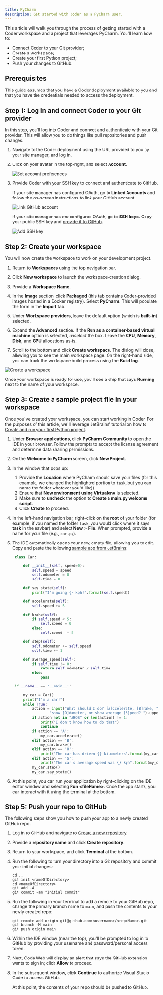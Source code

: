 ```yaml
---
title: PyCharm
description: Get started with Coder as a PyCharm user.
---
```


This article will walk you through the process of getting started with a Coder
workspace and a project that leverages PyCharm. You'll learn how to:

- Connect Coder to your Git provider;
- Create a workspace;
- Create your first Python project;
- Push your changes to GitHub.

## Prerequisites

This guide assumes that you have a Coder deployment available to you and that
you have the credentials needed to access the deployment.

## Step 1: Log in and connect Coder to your Git provider

In this step, you'll log into Coder and connect and authenticate with your Git
provider. This will allow you to do things like pull repositories and push
changes.

1. Navigate to the Coder deployment using the URL provided to you by your site
   manager, and log in.

1. Click on your avatar in the top-right, and select **Account**.

   ![Set account preferences](../assets/getting-started/account-preferences.png)

1. Provide Coder with your SSH key to connect and authenticate to GitHub.

   If your site manager has configured OAuth, go to **Linked Accounts** and
   follow the on-screen instructions to link your GitHub account.

   ![Link GitHub account](../assets/getting-started/linked-accounts.png)

   If your site manager has _not_ configured OAuth, go to **SSH keys**. Copy
   your public SSH key and
   [provide it to GitHub](https://docs.github.com/en/authentication/connecting-to-github-with-ssh/adding-a-new-ssh-key-to-your-github-account).

   ![Add SSH key](../assets/getting-started/ssh-keys.png)

## Step 2: Create your workspace

You will now create the workspace to work on your development project.

1. Return to **Workspaces** using the top navigation bar.

1. Click **New workspace** to launch the workspace-creation dialog.

1. Provide a **Workspace Name**.

1. In the **Image** section, click **Packaged** (this tab contains
   Coder-provided images hosted in a Docker registry). Select **PyCharm**. This
   will populate the form in the **Import** tab.

1. Under **Workspace providers**, leave the default option (which is
   **built-in**) selected.

1. Expand the **Advanced** section. If the **Run as a container-based virtual
   machine** option is selected, _unselect_ the box. Leave the **CPU**,
   **Memory**, **Disk**, and **GPU** allocations as-is.

1. Scroll to the bottom and click **Create workspace**. The dialog will close,
   allowing you to see the main workspace page. On the right-hand side, you can
   track the workspace build process using the **Build log**.

![Create a workspace](../assets/getting-started/create-workspace-pycharm.png)

Once your workspace is ready for use, you'll see a chip that says **Running**
next to the name of your workspace.

## Step 3: Create a sample project file in your workspace

Once you've created your workspace, you can start working in Coder. For the
purposes of this article, we'll leverage JetBrains' tutorial on how to
[Create and run your first Python project](https://www.jetbrains.com/help/pycharm/creating-and-running-your-first-python-project.html).

1. Under **Browser applications**, click **PyCharm Community** to open the IDE
   in your browser. Follow the prompts to accept the license agreement and
   determine data sharing permissions.

1. On the **Welcome to PyCharm** screen, click **New Project**.

1. In the window that pops up:

   1. Provide the **Location** where PyCharm should save your files (for this
      example, we changed the highlighted portion to `task`, but you can name
      the folder whatever you'd like))
   1. Ensure that **New environment using Virtualenv** is selected.
   1. Make sure to **uncheck** the option to **Create a main.py welcome
      script**.
   1. Click **Create** to proceed.

1. In the left-hand navigation bar, right-click on the **root** of your folder
   (for example, if you named the folder `task`, you would click where it says
   **task** in the navbar) and select **New** > **File**. When prompted, provide
   a name for your file (e.g., `car.py`).

1. The IDE automatically opens your new, empty file, allowing you to edit. Copy
   and paste the following
   [sample app from JetBrains](https://www.jetbrains.com/help/pycharm/creating-and-running-your-first-python-project.html#edit-file):

   ```python
    class Car:

        def __init__(self, speed=0):
            self.speed = speed
            self.odometer = 0
            self.time = 0

        def say_state(self):
            print("I'm going {} kph!".format(self.speed))

        def accelerate(self):
            self.speed += 5

        def brake(self):
            if self.speed < 5:
                self.speed = 0
            else:
                self.speed -= 5

        def step(self):
            self.odometer += self.speed
            self.time += 1

        def average_speed(self):
            if self.time != 0:
                return self.odometer / self.time
            else:
                pass

    if __name__ == '__main__':

        my_car = Car()
        print("I'm a car!")
        while True:
            action = input("What should I do? [A]ccelerate, [B]rake, "
                    "show [O]dometer, or show average [S]peed? ").upper()
            if action not in "ABOS" or len(action) != 1:
                print("I don't know how to do that")
                continue
            if action == 'A':
                my_car.accelerate()
            elif action == 'B':
                my_car.brake()
            elif action == 'O':
                print("The car has driven {} kilometers".format(my_car.odometer))
            elif action == 'S':
                print("The car's average speed was {} kph".format(my_car.average_speed()))
            my_car.step()
            my_car.say_state()
   ```

1. At this point, you can run your application by right-clicking on the IDE
   editor window and selecting **Run \<fileName\>**. Once the app starts, you can
   interact with it using the terminal at the bottom.

## Step 5: Push your repo to GitHub

The following steps show you how to push your app to a newly created GitHub
repo.

1. Log in to GitHub and navigate to
   [Create a new repository](https://github.com/new).

1. Provide a **repository name** and click **Create repository**.

1. Return to your workspace, and click **Terminal** at the bottom.

1. Run the following to turn your directory into a Git repository and commit
   your initial changes:

   ```console
   cd ..
   git init <nameOfDirectory>
   cd <nameOfDirectory>
   git add -A
   git commit -am "Initial commit"
   ```

1. Run the following in your terminal to add a remote to your GitHub repo,
   change the primary branch name to `main`, and push the contents to your newly
   created repo:

   ```console
   git remote add origin git@github.com:<username>/<repoName>.git
   git branch -M main
   git push origin main
   ```

1. Within the IDE window (near the top), you'll be prompted to log in to GitHub
   by providing your username and password/personal access token.

1. Next, Code Web will display an alert that says the GitHub extension wants to
   sign in; click **Allow** to proceed.

1. In the subsequent window, click **Continue** to authorize Visual Studio Code
   to access GitHub.

   At this point, the contents of your repo should be pushed to GitHub.
